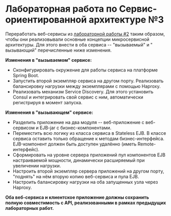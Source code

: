 # Лабораторная работа по Сервис-ориентированной архитектуре №3

Переработать веб-сервисы из [лабораторной работы #2](https://github.com/feldu/soa_lab2) таким образом, чтобы они
реализовывали основные концепции микросервисной архитектуры. Для этого внести в оба сервиса -- "вызываемый" и "
вызывающий" перечисленные ниже изменения.

<b>Изменения в "вызываемом" сервисе:</b>

* Сконфигурировать окружение для работы сервиса на платформе Spring Boot.
* Запустить второй экземпляр сервиса на другом порту. Реализовать балансировку нагрузки между экземплярами с помощью
  Haproxy.
* Реализовать механизм Service Discovery. Для этого установить Consul и интегрировать свой сервис с ним, автоматически
  регистрируя в момент запуска.

<b>Изменения в "вызывающем" сервисе:</b>

* Разделить приложение на два модуля -- веб-приложение с веб-сервисом и EJB-jar с бизнес-компонентами.
* Переместить всю логику из класса сервиса в Stateless EJB. В классе сервиса оставить только обращение к методам
  бизнес-интерфейса. EJB-компонент должен быть доступен удалённо (иметь Remote-интерфейс).
* Сформировать на уровне сервера приложений пул компонентов EJB настраиваемой мощности, динамически расширяемый при
  увеличении нагрузки.
* Настроить второй экземпляр сервера приложений на другом порту, "поднять" на нём вторую копию веб-сервиса и пула EJB.
* Настроить балансировку нагрузки на оба запущенных узла через Haproxy.

<b>Оба веб-сервиса и клиентское приложение должны сохранить полную совместимость с API, реализованными в рамках
предыдущих лабораторных работ.</b>